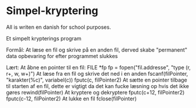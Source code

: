 # Simpel-kryptering

All is writen en danish for school purposes.

Et simpelt krypterings program

Formål:
	At læse en fil og skrive på en anden fil, derved 
	skabe "permanent" data opbevaring for efter 
	programmet slukkes

Lært:
	At åbne en pointer til en fil: FILE *fp
		fp = fopen("fil.addresse", "type (r, r+, w, w+)")
	At læse fra en fil og skrive det ned i en anden
		fscanf(filPointer, "karakter(%c)", variabel(c))
		fputc(c, filPointer2)
	At sætte en pointer tilbage til starten af en fil, 
	dette er vigtigt da det kan fucke læsning op hvis det ikke gøres
		rewind(filPointer)
	At kryptere og dekryptere
		fputc(c+12, filPointer2)
		fputc(c-12, filPointer2)
	At lukke en fil
		fclose(filPointer)
